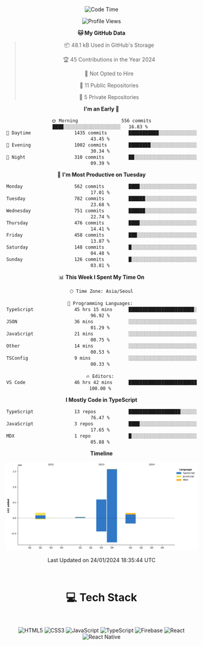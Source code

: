 <div align="center">

  <!--START_SECTION:waka-->
![Code Time](http://img.shields.io/badge/Code%20Time-438%20hrs%2053%20mins-blue)

![Profile Views](http://img.shields.io/badge/Profile%20Views-0-blue)

**🐱 My GitHub Data** 

> 📦 48.1 kB Used in GitHub's Storage 
 > 
> 🏆 45 Contributions in the Year 2024
 > 
> 🚫 Not Opted to Hire
 > 
> 📜 11 Public Repositories 
 > 
> 🔑 5 Private Repositories 
 > 
**I'm an Early 🐤** 

```text
🌞 Morning                556 commits         ████░░░░░░░░░░░░░░░░░░░░░   16.83 % 
🌆 Daytime                1435 commits        ███████████░░░░░░░░░░░░░░   43.45 % 
🌃 Evening                1002 commits        ████████░░░░░░░░░░░░░░░░░   30.34 % 
🌙 Night                  310 commits         ██░░░░░░░░░░░░░░░░░░░░░░░   09.39 % 
```
📅 **I'm Most Productive on Tuesday** 

```text
Monday                   562 commits         ████░░░░░░░░░░░░░░░░░░░░░   17.01 % 
Tuesday                  782 commits         ██████░░░░░░░░░░░░░░░░░░░   23.68 % 
Wednesday                751 commits         ██████░░░░░░░░░░░░░░░░░░░   22.74 % 
Thursday                 476 commits         ████░░░░░░░░░░░░░░░░░░░░░   14.41 % 
Friday                   458 commits         ███░░░░░░░░░░░░░░░░░░░░░░   13.87 % 
Saturday                 148 commits         █░░░░░░░░░░░░░░░░░░░░░░░░   04.48 % 
Sunday                   126 commits         █░░░░░░░░░░░░░░░░░░░░░░░░   03.81 % 
```


📊 **This Week I Spent My Time On** 

```text
🕑︎ Time Zone: Asia/Seoul

💬 Programming Languages: 
TypeScript               45 hrs 15 mins      ████████████████████████░   96.92 % 
JSON                     36 mins             ░░░░░░░░░░░░░░░░░░░░░░░░░   01.29 % 
JavaScript               21 mins             ░░░░░░░░░░░░░░░░░░░░░░░░░   00.75 % 
Other                    14 mins             ░░░░░░░░░░░░░░░░░░░░░░░░░   00.53 % 
TSConfig                 9 mins              ░░░░░░░░░░░░░░░░░░░░░░░░░   00.33 % 

🔥 Editors: 
VS Code                  46 hrs 42 mins      █████████████████████████   100.00 % 
```

**I Mostly Code in TypeScript** 

```text
TypeScript               13 repos            ███████████████████░░░░░░   76.47 % 
JavaScript               3 repos             ████░░░░░░░░░░░░░░░░░░░░░   17.65 % 
MDX                      1 repo              █░░░░░░░░░░░░░░░░░░░░░░░░   05.88 % 
```



**Timeline**

![Lines of Code chart](https://raw.githubusercontent.com/SONGDAM/SONGDAM/master/assets/bar_graph.png)


 Last Updated on 24/01/2024 18:35:44 UTC
<!--END_SECTION:waka-->

  
 <br>
  
# 💻 Tech Stack
  
</div>

</br>

<div align="center">

   ![HTML5](https://img.shields.io/badge/html5-%23E34F26.svg?style=for-the-badge&logo=html5&logoColor=white) ![CSS3](https://img.shields.io/badge/css3-%231572B6.svg?style=for-the-badge&logo=css3&logoColor=white) ![JavaScript](https://img.shields.io/badge/javascript-%23323330.svg?style=for-the-badge&logo=javascript&logoColor=%23F7DF1E) 
 ![TypeScript](https://img.shields.io/badge/typescript-%23007ACC.svg?style=for-the-badge&logo=typescript&logoColor=white)
  ![Firebase](https://img.shields.io/badge/firebase-%23039BE5.svg?style=for-the-badge&logo=firebase) 
 ![React](https://img.shields.io/badge/react-%2320232a.svg?style=for-the-badge&logo=react&logoColor=%2361DAFB) ![React Native](https://img.shields.io/badge/react_native-%2320232a.svg?style=for-the-badge&logo=react&logoColor=%2361DAFB) 

 
</div>
